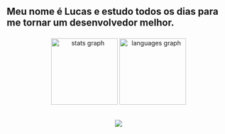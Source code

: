 

<h2 align="left">Meu nome é Lucas e estudo todos os dias para me tornar um desenvolvedor melhor.</h2>

###

<div align="center">
  <img src="https://github-readme-stats.vercel.app/api?username=lucasvitancourt&hide_title=false&hide_rank=false&show_icons=true&include_all_commits=true&count_private=true&disable_animations=false&theme=discord_old_blurple&locale=en&hide_border=false" height="150" alt="stats graph"  />
  <img src="https://github-readme-stats.vercel.app/api/top-langs?username=lucasvitancourt&locale=en&hide_title=false&layout=compact&card_width=320&langs_count=6&theme=discord_old_blurple&hide_border=false" height="150" alt="languages graph"  />
</div>
<br>


<p align="center">
  <a href="https://skillicons.dev">
    <img src="https://skillicons.dev/icons?i=arduino,html,js,css,mysql,php,py,react,vscode,java" />
  </a>
</p>

###

<div align="left">
</div>

###

<br clear="both">

###
